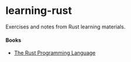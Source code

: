 # learning-rust
Exercises and notes from Rust learning materials.

#### Books
- [The Rust Programming Language](https://github.com/DawChihLiou/learning-rust/tree/main/the-rust-programming-language)
